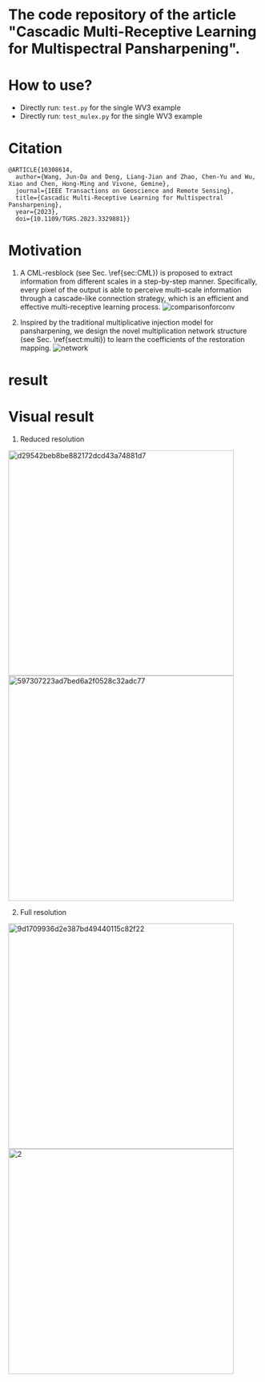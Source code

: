 # The code repository of the article "Cascadic Multi-Receptive Learning for Multispectral Pansharpening".

# How to use?
- Directly run: ``test.py`` for the single WV3 example
- Directly run: ``test_mulex.py`` for the single WV3 example

# Citation
```
@ARTICLE{10308614,
  author={Wang, Jun-Da and Deng, Liang-Jian and Zhao, Chen-Yu and Wu, Xiao and Chen, Hong-Ming and Vivone, Gemine},
  journal={IEEE Transactions on Geoscience and Remote Sensing}, 
  title={Cascadic Multi-Receptive Learning for Multispectral Pansharpening}, 
  year={2023},
  doi={10.1109/TGRS.2023.3329881}}
```

# Motivation
1. A CML-resblock (see Sec. \ref{sec:CML}) is proposed to extract information from different scales in a step-by-step manner. Specifically, every pixel of the output is able to perceive multi-scale information through a cascade-like connection strategy, which is an efficient and effective multi-receptive learning process.
![comparisonforconv](https://github.com/wajuda/CML/assets/112617153/84d37822-6355-4978-91fb-3557dd2a4e4d)

2. Inspired by the traditional multiplicative injection model for pansharpening, we design the novel multiplication network structure (see Sec. \ref{sect:multi}) to learn the coefficients of the restoration mapping.
![network](https://github.com/wajuda/CML/assets/112617153/96c5066d-fd8a-474d-917d-0789e6ede797)

# result

# Visual result

1. Reduced resolution

 <img width="450" alt="d29542beb8be882172dcd43a74881d7" src="https://github.com/wajuda/CML/assets/112617153/c43a2086-a58e-4884-9b5a-3b381dcd7873" title="PAN">
<img width="450" alt="597307223ad7bed6a2f0528c32adc77" src="https://github.com/wajuda/CML/assets/112617153/bc1b6ca1-3186-4181-aac2-bdd3ed660a6d" title="Result"> 

2. Full resolution
   
<img width="450" alt="9d1709936d2e387bd49440115c82f22" src="https://github.com/wajuda/CML/assets/112617153/4e0e61e4-7e60-43b5-bfa2-67c620e0645f" title="PAN">  <img width="450" alt="2" src="https://github.com/wajuda/CML/assets/112617153/f719ac9b-de24-4f9f-9070-a80f0fbf5bde" title="Result">


